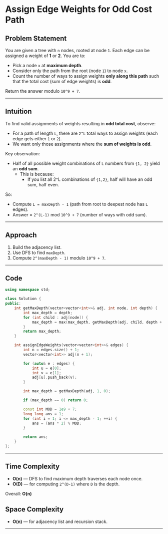 # Assign Edge Weights for Odd Cost Path

## Problem Statement

You are given a tree with `n` nodes, rooted at node `1`. Each edge can be assigned a weight of **1** or **2**. You are to:

- Pick a node `x` at **maximum depth**.
- Consider only the path from the root (node `1`) to node `x`.
- Count the number of ways to assign weights **only along this path** such that the total cost (sum of edge weights) is **odd**.

Return the answer modulo `10^9 + 7`.

---

## Intuition

To find valid assignments of weights resulting in **odd total cost**, observe:

- For a path of length `L`, there are `2^L` total ways to assign weights (each edge gets either `1` or `2`).
- We want only those assignments where the **sum of weights is odd**.

Key observation:
- Half of all possible weight combinations of `L` numbers from `{1, 2}` yield an **odd sum**.
  - This is because:
    - If you list all 2^L combinations of `{1,2}`, half will have an odd sum, half even.

So:
- Compute `L = maxDepth - 1` (path from root to deepest node has `L` edges).
- Answer = `2^(L-1)` mod `10^9 + 7` (number of ways with odd sum).

---

## Approach

1. Build the adjacency list.
2. Use DFS to find `maxDepth`.
3. Compute `2^(maxDepth - 1)` modulo `10^9 + 7`.

---

## Code

```cpp
using namespace std;

class Solution {
public:
    int getMaxDepth(vector<vector<int>>& adj, int node, int depth) {
        int max_depth = depth;
        for (int child : adj[node]) {
            max_depth = max(max_depth, getMaxDepth(adj, child, depth + 1));
        }
        return max_depth;
    }

    int assignEdgeWeights(vector<vector<int>>& edges) {
        int n = edges.size() + 1;
        vector<vector<int>> adj(n + 1);

        for (auto& e : edges) {
            int u = e[0];
            int v = e[1];
            adj[u].push_back(v);
        }

        int max_depth = getMaxDepth(adj, 1, 0);

        if (max_depth == 0) return 0;

        const int MOD = 1e9 + 7;
        long long ans = 1;
        for (int i = 1; i <= max_depth - 1; ++i) {
            ans = (ans * 2) % MOD;
        }

        return ans;
    }
};
```

---

## Time Complexity

- **O(n)** — DFS to find maximum depth traverses each node once.
- **O(D)** — for computing `2^(D-1)` where `D` is the depth.

Overall: **O(n)**

## Space Complexity

- **O(n)** — for adjacency list and recursion stack.

---
